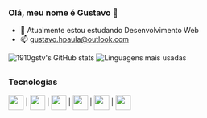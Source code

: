 ### Olá, meu nome é Gustavo 👋

- 🌱 Atualmente estou estudando Desenvolvimento Web
- 📫 gustavo.hpaula@outlook.com


![1910gstv's GitHub stats](https://github-readme-stats.vercel.app/api?username=1910gstv&show_icons=true&theme=dracula)
![Linguagens mais usadas](https://github-readme-stats.vercel.app/api/top-langs/?username=1910gstv&layout=compact&size_weight=0.5&count_weight=0.5&theme=dracula)

##

### Tecnologias
<div class="tecnologias" style="display: inline-block">
  <img align="center" src="https://cdn.jsdelivr.net/gh/devicons/devicon/icons/html5/html5-plain.svg" width="30px" height="30px"/> |
  <img align="center" src="https://cdn.jsdelivr.net/gh/devicons/devicon/icons/css3/css3-plain.svg" width="30px" height="30px"/> |
  <img align="center" src="https://cdn.jsdelivr.net/gh/devicons/devicon/icons/javascript/javascript-plain.svg" width="30px" height="30px"/> |
  <img align="center" src="https://cdn.jsdelivr.net/gh/devicons/devicon/icons/python/python-plain.svg" width="30px" height="30px"/> |
  <img align="center" src="https://cdn.jsdelivr.net/gh/devicons/devicon/icons/mysql/mysql-original-wordmark.svg" width="30px" height="30px"/> |
  <img align="center" src="https://cdn.jsdelivr.net/gh/devicons/devicon/icons/php/php-plain.svg"  width="30px" height="30px"/>
</div>

##
